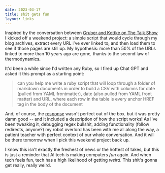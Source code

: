 ```yaml
---
date: 2023-03-17
title: shit gets fun
layout: links
---
```


Inspired by the conversation between [Gruber and Kottke on The Talk Show](https://daringfireball.net/thetalkshow/2023/03/11/ep-370), I kicked off a weekend project: a simple script that would cycle through my blog archives, extract every URL I've ever linked to, and then load them to see if those pages are still up. My hypothesis: more than 50% of the URLs linked to more than 10 years ago are gone, thanks to the second law of thermodynamics.

It'd been a while since I'd written any Ruby, so I fired up Chat GPT and asked it this prompt as a starting point:

> can you help me write a ruby script that will loop through a folder of markdown documents in order to build a CSV with columns for date (pulled from YAML frontmatter), date (also pulled from YAML front matter) and URL, where each row in the table is every anchor HREF tag in the body of the document

And, of course, the [response](https://gist.github.com/sippey/44b100e1d030a9e9f35783928636df11) wasn't perfect out of the box, but it was pretty damn good -- and it included a description of how the script works! As I've been tweaking it, debugging regex bullshit, adding functionality (follow redirects, anyone?) my robot overlord has been with me all along the way, a patient teacher with perfect context of our whole conversation. And it will be there tomorrow when I pick this weekend project back up. 

I know this isn't exactly the freshest of news or the hottest of takes, but this is just a reminder that AI tech is making computers *fun* again. And when tech feels fun, tech has a high likelihood of getting *weird*. This shit's gonna get really, really weird.